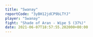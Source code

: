 ```yaml
---
title: "Swanay"
reportCode: "3yBH12jdCP9bLTYJ"
player: "Swanay"
fight: "Shade of Aran - Wipe 5 (37%)"
date: 2021-06-07T18:57:55.202000+00:00
---
```

